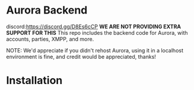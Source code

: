 # Aurora Backend
discord:https://discord.gg/D8Es6cCP
**WE ARE NOT PROVIDING EXTRA SUPPORT FOR THIS**
This repo includes the backend code for Aurora, with accounts, parties, XMPP, and more.

NOTE: We'd appreciate if you didn't rehost Aurora, using it in a localhost environment is fine, and credit would be appreciated, thanks!

# Installation
